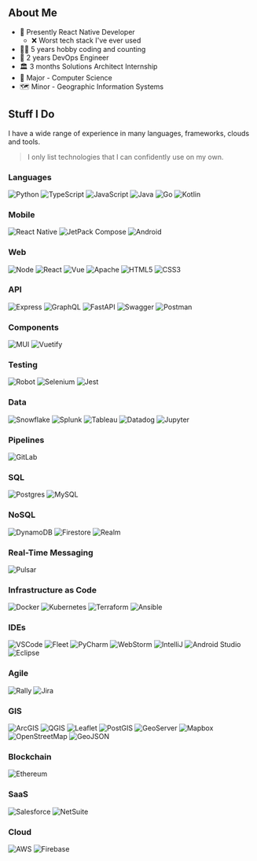 ## About Me
- 📱 Presently React Native Developer
  - ❌ Worst tech stack I've ever used
- 👨‍💻 5 years hobby coding and counting
- 🧰 2 years DevOps Engineer
- 🏛 3 months Solutions Architect Internship
- 💾 Major - Computer Science
- 🗺 Minor - Geographic Information Systems

## Stuff I Do
I have a wide range of experience in many languages, frameworks, clouds and tools.
> I only list technologies that I can confidently use on my own.

### Languages
![Python](https://img.shields.io/badge/Python-FFD43B?style=for-the-badge&logo=python&logoColor=blue)
![TypeScript](https://img.shields.io/badge/TypeScript-323330?style=for-the-badge&logo=typescript&logoColor=#3178C6)
![JavaScript](https://img.shields.io/badge/JavaScript-323330?style=for-the-badge&logo=javascript&logoColor=F7DF1E)
![Java](https://img.shields.io/badge/Java-ED8B00?style=for-the-badge&logo=oracle&logoColor=white)
![Go](https://img.shields.io/badge/Go-00ADD8?style=for-the-badge&logo=go&logoColor=white)
![Kotlin](https://img.shields.io/badge/Kotlin-7F52FF?style=for-the-badge&logo=kotlin&logoColor=white)

### Mobile
![React Native](https://img.shields.io/badge/React%20Native-black?style=for-the-badge&logo=react&logoColor=61DAFB)
![JetPack Compose](https://img.shields.io/badge/JetPack%20Compose-4285F4?style=for-the-badge&logo=jetpackcompose&logoColor=white)
![Android](https://img.shields.io/badge/Android-3DDC84?style=for-the-badge&logo=android&logoColor=white)

### Web
![Node](https://img.shields.io/badge/Node.js-339933?style=for-the-badge&logo=nodedotjs&logoColor=white)
![React](https://img.shields.io/badge/React.js-61DAFB?style=for-the-badge&logo=react&logoColor=black)
![Vue](https://img.shields.io/badge/Vue.js-35495E?style=for-the-badge&logo=vuedotjs&logoColor=4FC08D)
![Apache](https://img.shields.io/badge/Apache-D22128?style=for-the-badge&logo=Apache&logoColor=white)
![HTML5](https://img.shields.io/badge/HTML5-E34F26?style=for-the-badge&logo=html5&logoColor=white)
![CSS3](https://img.shields.io/badge/CSS3-1572B6?style=for-the-badge&logo=css3&logoColor=white)

### API
![Express](https://img.shields.io/badge/Express.js-000000?style=for-the-badge&logo=express&logoColor=white)
![GraphQL](https://img.shields.io/badge/GraphQL-E10098?style=for-the-badge&logo=graphql&logoColor=white)
![FastAPI](https://img.shields.io/badge/FastAPI-009688?style=for-the-badge&logo=fastapi&logoColor=white)
![Swagger](https://img.shields.io/badge/Swagger-85EA2D?style=for-the-badge&logo=Swagger&logoColor=black)
![Postman](https://img.shields.io/badge/Postman-FF6C37?style=for-the-badge&logo=Postman&logoColor=white)

### Components
![MUI](https://img.shields.io/badge/MUI-007FFF?style=for-the-badge&logo=mui&logoColor=white)
![Vuetify](https://img.shields.io/badge/Vuetify-1867C0?style=for-the-badge&logo=vuetify&logoColor=white)

### Testing
![Robot](https://img.shields.io/badge/Robot-000000?style=for-the-badge&logo=Robot%20Framework&logoColor=white)
![Selenium](https://img.shields.io/badge/Selenium-43B02A?style=for-the-badge&logo=Selenium&logoColor=white)
![Jest](https://img.shields.io/badge/Jest-C21325?style=for-the-badge&logo=Jest&logoColor=white)

### Data
![Snowflake](https://img.shields.io/badge/Snowflake-29B5E8?style=for-the-badge&logo=snowflake&logoColor=white)
![Splunk](https://img.shields.io/badge/Splunk-4EA94B?style=for-the-badge&logo=splunk&logoColor=white)
![Tableau](https://img.shields.io/badge/Tableau-E97627?style=for-the-badge&logo=Tableau&logoColor=white)
![Datadog](https://img.shields.io/badge/Datadog-632CA6?style=for-the-badge&logo=Datadog&logoColor=white)
![Jupyter](https://img.shields.io/badge/Jupyter-F37626.svg?&style=for-the-badge&logo=Jupyter&logoColor=white)

### Pipelines
![GitLab](https://img.shields.io/badge/GitLab-330F63?style=for-the-badge&logo=gitlab&logoColor=white)

### SQL
![Postgres](https://img.shields.io/badge/PostgreSQL-316192?style=for-the-badge&logo=postgresql&logoColor=white)
![MySQL](https://img.shields.io/badge/MySQL-005C84?style=for-the-badge&logo=mysql&logoColor=white)

### NoSQL
![DynamoDB](https://img.shields.io/badge/Amazon%20DynamoDB-4053D6?style=for-the-badge&logo=Amazon%20DynamoDB&logoColor=white)
![Firestore](https://img.shields.io/badge/Firestore-%23FF6600.svg?&style=for-the-badge&logo=firebase&logoColor=white)
![Realm](https://img.shields.io/badge/Realm-39477F.svg?&style=for-the-badge&logo=realm&logoColor=white)

### Real-Time Messaging
![Pulsar](https://img.shields.io/badge/Apache%20Pulsar-00B4F0?style=for-the-badge&logo=Apache%20Pulsar&logoColor=white)

### Infrastructure as Code
![Docker](https://img.shields.io/badge/Docker-2CA5E0?style=for-the-badge&logo=docker&logoColor=white)
![Kubernetes](https://img.shields.io/badge/kubernetes-326ce5.svg?&style=for-the-badge&logo=kubernetes&logoColor=white)
![Terraform](https://img.shields.io/badge/Terraform-844fba?style=for-the-badge&logo=terraform&logoColor=white)
![Ansible](https://img.shields.io/badge/Ansible-000000?style=for-the-badge&logo=ansible&logoColor=white)

### IDEs
![VSCode](https://img.shields.io/badge/VS%20Code-0078D4?style=for-the-badge&logo=visual%20studio%20code&logoColor=white)
![Fleet](https://img.shields.io/badge/Fleet-143?style=for-the-badge&logo=jetbrains&logoColor=white&color=black&labelColor=black)
![PyCharm](https://img.shields.io/badge/pycharm-143?style=for-the-badge&logo=pycharm&logoColor=black&color=black&labelColor=green)
![WebStorm](https://img.shields.io/badge/WebStorm-143?style=for-the-badge&logo=WebStorm&logoColor=black&color=black&labelColor=blue)
![IntelliJ](https://img.shields.io/badge/IntelliJIDEA-000000.svg?style=for-the-badge&logo=intellij-idea&logoColor=white)
![Android Studio](https://img.shields.io/badge/Android%20Studio-3DDC84?style=for-the-badge&logo=androidstudio&logoColor=white)
![Eclipse](https://img.shields.io/badge/Eclipse-2C2255?style=for-the-badge&logo=eclipse&logoColor=white)

### Agile
![Rally](https://img.shields.io/badge/Rally-D24939?style=for-the-badge&logo=broadcom&logoColor=white)
![Jira](https://img.shields.io/badge/Jira-0052CC?style=for-the-badge&logo=Jira&logoColor=white)

### GIS
![ArcGIS](https://img.shields.io/badge/ArcGIS-198cff?style=for-the-badge&logo=qgis&logoColor=white)
![QGIS](https://img.shields.io/badge/QGIS-589632?style=for-the-badge&logo=qgis&logoColor=white)
![Leaflet](https://img.shields.io/badge/Leaflet-199900?style=for-the-badge&logo=Leaflet&logoColor=white)
![PostGIS](https://img.shields.io/badge/PostGIS-4169E1?style=for-the-badge&logo=postgresql&logoColor=white)
![GeoServer](https://img.shields.io/badge/GeoServer-D22128?style=for-the-badge&logo=Apache&logoColor=white)
![Mapbox](https://img.shields.io/badge/Mapbox-000000?style=for-the-badge&logo=mapbox&logoColor=white)
![OpenStreetMap](https://img.shields.io/badge/OpenStreetMap-7EBC6F?style=for-the-badge&logo=openstreetmap&logoColor=white)
![GeoJSON](https://img.shields.io/badge/GeoJSON-5E5C5C?style=for-the-badge&logo=json&logoColor=white)

### Blockchain
![Ethereum](https://img.shields.io/badge/Ethereum-3C3C3D?style=for-the-badge&logo=ethereum&logoColor=white)

### SaaS
![Salesforce](https://img.shields.io/badge/Salesforce-00A1E0?style=for-the-badge&logo=Salesforce&logoColor=white)
![NetSuite](https://img.shields.io/badge/Oracle%20NetSuite-C74634?style=for-the-badge&logo=Oracle&logoColor=white)

### Cloud
![AWS](https://img.shields.io/badge/Amazon_AWS-FF9900?style=for-the-badge&logo=amazonaws&logoColor=white)
![Firebase](https://img.shields.io/badge/firebase-ffca28?style=for-the-badge&logo=firebase&logoColor=black)
